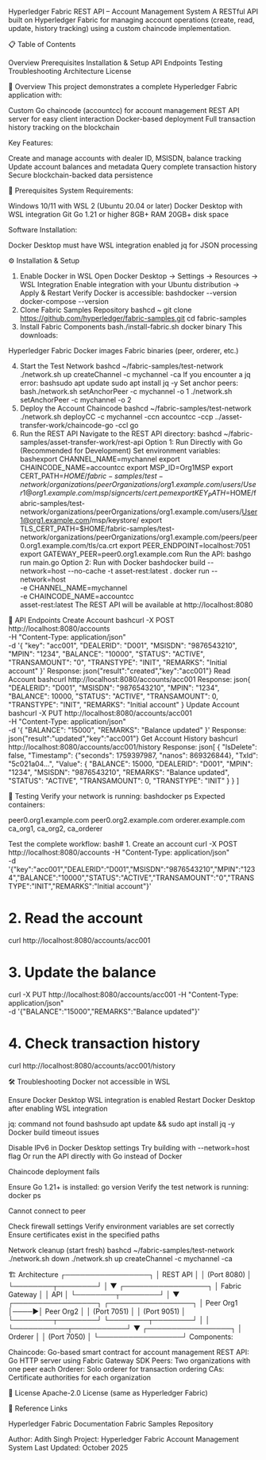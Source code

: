 Hyperledger Fabric REST API – Account Management System
A RESTful API built on Hyperledger Fabric for managing account operations (create, read, update, history tracking) using a custom chaincode implementation.

📋 Table of Contents

Overview
Prerequisites
Installation & Setup
API Endpoints
Testing
Troubleshooting
Architecture
License


🎯 Overview
This project demonstrates a complete Hyperledger Fabric application with:

Custom Go chaincode (accountcc) for account management
REST API server for easy client interaction
Docker-based deployment
Full transaction history tracking on the blockchain

Key Features:

Create and manage accounts with dealer ID, MSISDN, balance tracking
Update account balances and metadata
Query complete transaction history
Secure blockchain-backed data persistence


🚀 Prerequisites
System Requirements:

Windows 10/11 with WSL 2 (Ubuntu 20.04 or later)
Docker Desktop with WSL integration
Git
Go 1.21 or higher
8GB+ RAM
20GB+ disk space

Software Installation:

Docker Desktop must have WSL integration enabled
jq for JSON processing


⚙️ Installation & Setup
1. Enable Docker in WSL
Open Docker Desktop → Settings → Resources → WSL Integration
Enable integration with your Ubuntu distribution → Apply & Restart
Verify Docker is accessible:
bashdocker --version
docker-compose --version
2. Clone Fabric Samples Repository
bashcd ~
git clone https://github.com/hyperledger/fabric-samples.git
cd fabric-samples
3. Install Fabric Components
bash./install-fabric.sh docker binary
This downloads:

Hyperledger Fabric Docker images
Fabric binaries (peer, orderer, etc.)

4. Start the Test Network
bashcd ~/fabric-samples/test-network
./network.sh up createChannel -c mychannel -ca
If you encounter a jq error:
bashsudo apt update
sudo apt install jq -y
Set anchor peers:
bash./network.sh setAnchorPeer -c mychannel -o 1
./network.sh setAnchorPeer -c mychannel -o 2
5. Deploy the Account Chaincode
bashcd ~/fabric-samples/test-network
./network.sh deployCC -c mychannel -ccn accountcc -ccp ../asset-transfer-work/chaincode-go -ccl go
6. Run the REST API
Navigate to the REST API directory:
bashcd ~/fabric-samples/asset-transfer-work/rest-api
Option 1: Run Directly with Go (Recommended for Development)
Set environment variables:
bashexport CHANNEL_NAME=mychannel
export CHAINCODE_NAME=accountcc
export MSP_ID=Org1MSP
export CERT_PATH=$HOME/fabric-samples/test-network/organizations/peerOrganizations/org1.example.com/users/User1@org1.example.com/msp/signcerts/cert.pem
export KEY_PATH=$HOME/fabric-samples/test-network/organizations/peerOrganizations/org1.example.com/users/User1@org1.example.com/msp/keystore/
export TLS_CERT_PATH=$HOME/fabric-samples/test-network/organizations/peerOrganizations/org1.example.com/peers/peer0.org1.example.com/tls/ca.crt
export PEER_ENDPOINT=localhost:7051
export GATEWAY_PEER=peer0.org1.example.com
Run the API:
bashgo run main.go
Option 2: Run with Docker
bashdocker build --network=host --no-cache -t asset-rest:latest .
docker run --network=host \
  -e CHANNEL_NAME=mychannel \
  -e CHAINCODE_NAME=accountcc \
  asset-rest:latest
The REST API will be available at http://localhost:8080

📌 API Endpoints
Create Account
bashcurl -X POST http://localhost:8080/accounts \
-H "Content-Type: application/json" \
-d '{
  "key": "acc001",
  "DEALERID": "D001",
  "MSISDN": "9876543210",
  "MPIN": "1234",
  "BALANCE": "10000",
  "STATUS": "ACTIVE",
  "TRANSAMOUNT": "0",
  "TRANSTYPE": "INIT",
  "REMARKS": "Initial account"
}'
Response:
json{"result":"created","key":"acc001"}
Read Account
bashcurl http://localhost:8080/accounts/acc001
Response:
json{
  "DEALERID": "D001",
  "MSISDN": "9876543210",
  "MPIN": "1234",
  "BALANCE": 10000,
  "STATUS": "ACTIVE",
  "TRANSAMOUNT": 0,
  "TRANSTYPE": "INIT",
  "REMARKS": "Initial account"
}
Update Account
bashcurl -X PUT http://localhost:8080/accounts/acc001 \
-H "Content-Type: application/json" \
-d '{
  "BALANCE": "15000",
  "REMARKS": "Balance updated"
}'
Response:
json{"result":"updated","key":"acc001"}
Get Account History
bashcurl http://localhost:8080/accounts/acc001/history
Response:
json[
  {
    "IsDelete": false,
    "Timestamp": {"seconds": 1759397987, "nanos": 869326844},
    "TxId": "5c021a04...",
    "Value": {
      "BALANCE": 15000,
      "DEALERID": "D001",
      "MPIN": "1234",
      "MSISDN": "9876543210",
      "REMARKS": "Balance updated",
      "STATUS": "ACTIVE",
      "TRANSAMOUNT": 0,
      "TRANSTYPE": "INIT"
    }
  }
]

🧪 Testing
Verify your network is running:
bashdocker ps
Expected containers:

peer0.org1.example.com
peer0.org2.example.com
orderer.example.com
ca_org1, ca_org2, ca_orderer

Test the complete workflow:
bash# 1. Create an account
curl -X POST http://localhost:8080/accounts -H "Content-Type: application/json" \
-d '{"key":"acc001","DEALERID":"D001","MSISDN":"9876543210","MPIN":"1234","BALANCE":"10000","STATUS":"ACTIVE","TRANSAMOUNT":"0","TRANSTYPE":"INIT","REMARKS":"Initial account"}'

# 2. Read the account
curl http://localhost:8080/accounts/acc001

# 3. Update the balance
curl -X PUT http://localhost:8080/accounts/acc001 -H "Content-Type: application/json" \
-d '{"BALANCE":"15000","REMARKS":"Balance updated"}'

# 4. Check transaction history
curl http://localhost:8080/accounts/acc001/history

🛠 Troubleshooting
Docker not accessible in WSL

Ensure Docker Desktop WSL integration is enabled
Restart Docker Desktop after enabling WSL integration

jq: command not found
bashsudo apt update && sudo apt install jq -y
Docker build timeout issues

Disable IPv6 in Docker Desktop settings
Try building with --network=host flag
Or run the API directly with Go instead of Docker

Chaincode deployment fails

Ensure Go 1.21+ is installed: go version
Verify the test network is running: docker ps

Cannot connect to peer

Check firewall settings
Verify environment variables are set correctly
Ensure certificates exist in the specified paths

Network cleanup (start fresh)
bashcd ~/fabric-samples/test-network
./network.sh down
./network.sh up createChannel -c mychannel -ca

🏗 Architecture
┌─────────────────┐
│   REST API      │
│  (Port 8080)    │
└────────┬────────┘
         │
         ▼
┌─────────────────┐
│ Fabric Gateway  │
│     API         │
└────────┬────────┘
         │
         ▼
┌─────────────────┐     ┌─────────────────┐
│  Peer Org1      │────▶│  Peer Org2      │
│  (Port 7051)    │     │  (Port 9051)    │
└────────┬────────┘     └────────┬────────┘
         │                       │
         └───────────┬───────────┘
                     ▼
            ┌─────────────────┐
            │    Orderer      │
            │  (Port 7050)    │
            └─────────────────┘
Components:

Chaincode: Go-based smart contract for account management
REST API: Go HTTP server using Fabric Gateway SDK
Peers: Two organizations with one peer each
Orderer: Solo orderer for transaction ordering
CAs: Certificate authorities for each organization


📜 License
Apache-2.0 License (same as Hyperledger Fabric)

🔗 Reference Links

Hyperledger Fabric Documentation
Fabric Samples Repository


Author: Adith Singh
Project: Hyperledger Fabric Account Management System
Last Updated: October 2025